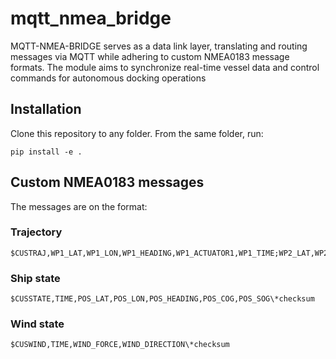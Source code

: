 # mqtt_nmea_bridge
MQTT-NMEA-BRIDGE serves as a data link layer, translating and routing messages via MQTT while adhering to custom NMEA0183 message formats. The module aims to synchronize real-time vessel data and control commands for autonomous docking operations


## Installation

Clone this repository to any folder. From the same folder, run:
```
pip install -e .
```

## Custom NMEA0183 messages
The messages are on the format:

### Trajectory
```
$CUSTRAJ,WP1_LAT,WP1_LON,WP1_HEADING,WP1_ACTUATOR1,WP1_TIME;WP2_LAT,WP2_LON,WP2_HEADING,WP2_ACTUATOR,WP2_TIME;...\*checksum
```

### Ship state
```
$CUSSTATE,TIME,POS_LAT,POS_LON,POS_HEADING,POS_COG,POS_SOG\*checksum
```

### Wind state
```
$CUSWIND,TIME,WIND_FORCE,WIND_DIRECTION\*checksum
```